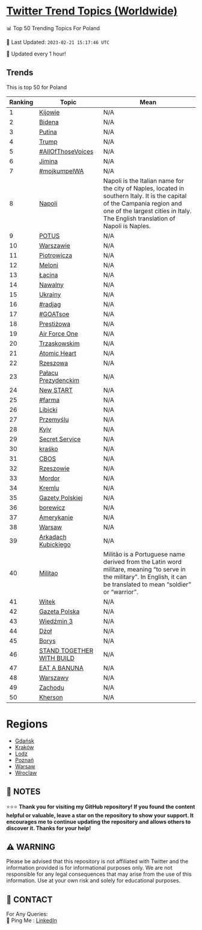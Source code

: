 [Twitter Trend Topics (Worldwide)](https://github.com/ErcinDedeoglu/Twitter-Trend-Topics)
==========


📊 Top 50 Trending Topics For Poland

📆 Last Updated: `2023-02-21 15:17:46 UTC`

🔧 Updated every 1 hour!


## Trends

This is top 50 for Poland

| Ranking | Topic | Mean |
| ------- | ------------ | ------------ |
| 1 | [Kijowie](http://twitter.com/search?q=Kijowie) | N/A |
| 2 | [Bidena](http://twitter.com/search?q=Bidena) | N/A |
| 3 | [Putina](http://twitter.com/search?q=Putina) | N/A |
| 4 | [Trump](http://twitter.com/search?q=Trump) | N/A |
| 5 | [#AllOfThoseVoices](http://twitter.com/search?q=%23AllOfThoseVoices) | N/A |
| 6 | [Jimina](http://twitter.com/search?q=Jimina) | N/A |
| 7 | [#mojkumpelWA](http://twitter.com/search?q=%23mojkumpelWA) | N/A |
| 8 | [Napoli](http://twitter.com/search?q=Napoli) | Napoli is the Italian name for the city of Naples, located in southern Italy. It is the capital of the Campania region and one of the largest cities in Italy. The English translation of Napoli is Naples. |
| 9 | [POTUS](http://twitter.com/search?q=POTUS) | N/A |
| 10 | [Warszawie](http://twitter.com/search?q=Warszawie) | N/A |
| 11 | [Piotrowicza](http://twitter.com/search?q=Piotrowicza) | N/A |
| 12 | [Meloni](http://twitter.com/search?q=Meloni) | N/A |
| 13 | [Łacina](http://twitter.com/search?q=%c5%81acina) | N/A |
| 14 | [Nawalny](http://twitter.com/search?q=Nawalny) | N/A |
| 15 | [Ukrainy](http://twitter.com/search?q=Ukrainy) | N/A |
| 16 | [#radjag](http://twitter.com/search?q=%23radjag) | N/A |
| 17 | [#GOATsoe](http://twitter.com/search?q=%23GOATsoe) | N/A |
| 18 | [Prestiżowa](http://twitter.com/search?q=Presti%c5%bcowa) | N/A |
| 19 | [Air Force One](http://twitter.com/search?q=Air+Force+One) | N/A |
| 20 | [Trzaskowskim](http://twitter.com/search?q=Trzaskowskim) | N/A |
| 21 | [Atomic Heart](http://twitter.com/search?q=Atomic+Heart) | N/A |
| 22 | [Rzeszowa](http://twitter.com/search?q=Rzeszowa) | N/A |
| 23 | [Pałacu Prezydenckim](http://twitter.com/search?q=Pa%c5%82acu+Prezydenckim) | N/A |
| 24 | [New START](http://twitter.com/search?q=New+START) | N/A |
| 25 | [#farma](http://twitter.com/search?q=%23farma) | N/A |
| 26 | [Libicki](http://twitter.com/search?q=Libicki) | N/A |
| 27 | [Przemyślu](http://twitter.com/search?q=Przemy%c5%9blu) | N/A |
| 28 | [Kyiv](http://twitter.com/search?q=Kyiv) | N/A |
| 29 | [Secret Service](http://twitter.com/search?q=Secret+Service) | N/A |
| 30 | [kraśko](http://twitter.com/search?q=kra%c5%9bko) | N/A |
| 31 | [CBOS](http://twitter.com/search?q=CBOS) | N/A |
| 32 | [Rzeszowie](http://twitter.com/search?q=Rzeszowie) | N/A |
| 33 | [Mordor](http://twitter.com/search?q=Mordor) | N/A |
| 34 | [Kremlu](http://twitter.com/search?q=Kremlu) | N/A |
| 35 | [Gazety Polskiej](http://twitter.com/search?q=Gazety+Polskiej) | N/A |
| 36 | [borewicz](http://twitter.com/search?q=borewicz) | N/A |
| 37 | [Amerykanie](http://twitter.com/search?q=Amerykanie) | N/A |
| 38 | [Warsaw](http://twitter.com/search?q=Warsaw) | N/A |
| 39 | [Arkadach Kubickiego](http://twitter.com/search?q=Arkadach+Kubickiego) | N/A |
| 40 | [Militao](http://twitter.com/search?q=Militao) | Militão is a Portuguese name derived from the Latin word militare, meaning “to serve in the military”. In English, it can be translated to mean “soldier” or “warrior”. |
| 41 | [Witek](http://twitter.com/search?q=Witek) | N/A |
| 42 | [Gazeta Polska](http://twitter.com/search?q=Gazeta+Polska) | N/A |
| 43 | [Wiedźmin 3](http://twitter.com/search?q=Wied%c5%bamin+3) | N/A |
| 44 | [Dżoł](http://twitter.com/search?q=D%c5%bco%c5%82) | N/A |
| 45 | [Borys](http://twitter.com/search?q=Borys) | N/A |
| 46 | [STAND TOGETHER WITH BUILD](http://twitter.com/search?q=STAND+TOGETHER+WITH+BUILD) | N/A |
| 47 | [EAT A BANUNA](http://twitter.com/search?q=EAT+A+BANUNA) | N/A |
| 48 | [Warszawy](http://twitter.com/search?q=Warszawy) | N/A |
| 49 | [Zachodu](http://twitter.com/search?q=Zachodu) | N/A |
| 50 | [Kherson](http://twitter.com/search?q=Kherson) | N/A |



# Regions

* [Gdańsk](</Poland/Gdańsk.md>)
* [Kraków](</Poland/Kraków.md>)
* [Lodz](</Poland/Lodz.md>)
* [Poznań](</Poland/Poznań.md>)
* [Warsaw](</Poland/Warsaw.md>)
* [Wroclaw](</Poland/Wroclaw.md>)



## 📝 NOTES

⭐⭐⭐ **Thank you for visiting my GitHub repository! If you found the content helpful or valuable, leave a star on the repository to show your support. It encourages me to continue updating the repository and allows others to discover it. Thanks for your help!**


## ⚠️ WARNING

Please be advised that this repository is not affiliated with Twitter and the information provided is for informational purposes only. We are not responsible for any legal consequences that may arise from the use of this information. Use at your own risk and solely for educational purposes.


## 📨 CONTACT

 For Any Queries:  
            🏓 Ping Me : [LinkedIn](https://www.linkedin.com/in/ercindedeoglu/)
